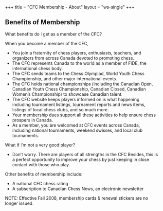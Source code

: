 +++
title = "CFC Membership - About"
layout = "ws-single"
+++

## Benefits of Membership

What benefits do I get as a member of the CFC?

When you become a member of the CFC,
* You join a fraternity of chess players, enthusiasts, teachers, and organizers from across Canada devoted to promoting chess.
* The CFC represents Canada to the world as a member of FIDE, the international chess body.
* The CFC sends teams to the Chess Olympiad, World Youth Chess Championship, and other major international events.
* The CFC holds national championships (including the Canadian Open, Canadian Youth Chess Championship, Canadian Closed,
  Canadian Women’s Championship) to showcase Canadian talent.
* The CFC website keeps players informed on is what happening including tournament listings, tournament reports
  and news items, listings of local chess clubs, and so much more.
* Your membership dues support all these activities to help ensure chess prospers in Canada.
* As a member, you are welcomed at CFC events across Canada, including national tournaments, weekend swisses, and local club tournaments. 

What if I’m not a very good player?

* Don’t worry. There are players of all strengths in the CFC
  Besides, this is a perfect opportunity to improve your chess by just keeping in close contact with those who play.

Other benefits of membership include: 

* A national CFC chess rating
* A subscription to Canadian Chess News, an electronic newsletter 

NOTE: Effective Fall 2008, membership cards & renewal stickers are no longer issued.

